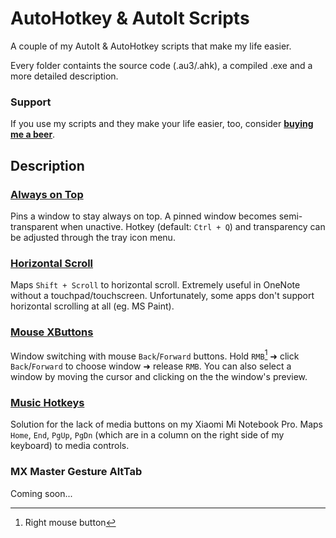 # AutoHotkey & AutoIt Scripts

A couple of my AutoIt & AutoHotkey scripts that make my life easier.

Every folder containts the source code (.au3/.ahk), a compiled .exe and a more detailed description.

### Support

If you use my scripts and they make your life easier, too, consider [**buying me a beer**](https://www.buymeacoffee.com/nizioleque).

## Description

### [Always on Top](Always%20on%20Top)
Pins a window to stay always on top. A pinned window becomes semi-transparent when unactive. Hotkey (default: `Ctrl + Q`) and transparency can be adjusted through the tray icon menu. 

### [Horizontal Scroll](Horizontal%20Scroll)
Maps `Shift + Scroll` to horizontal scroll. Extremely useful in OneNote without a touchpad/touchscreen. Unfortunately, some apps don't support horizontal scrolling at all (eg. MS Paint).

### [Mouse XButtons](Mouse%20XButtons)
Window switching with mouse `Back`/`Forward` buttons. Hold `RMB`[^1] ➜ click `Back`/`Forward` to choose window ➜ release `RMB`. You can also select a window by moving the cursor and clicking on the the window's preview.

### [Music Hotkeys](Music%20Hotkeys)
Solution for the lack of media buttons on my Xiaomi Mi Notebook Pro. Maps `Home`, `End`, `PgUp`, `PgDn` (which are in a column on the right side of my keyboard) to media controls.

### MX Master Gesture AltTab

Coming soon...

[^1]: Right mouse button
